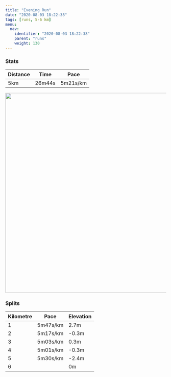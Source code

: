 ```yaml
---
title: "Evening Run"
date: "2020-08-03 18:22:38"
tags: [runs, 5-6 km]
menu:
  nav:
    identifier: "2020-08-03 18:22:38"
    parent: "runs"
    weight: 130
---
```


### Stats

| Distance | Time | Pace |
|----------|------|------|
|5km|26m44s|5m21s/km|

<img src='https://maps.googleapis.com/maps/api/staticmap?maptype=terrain&path=enc:ykjeIvcyLS?MGHcBJm@Rk@VYTKn@s@f@_AX[r@eAHODQAQKc@MSI_@MW@SPFDCD@X^t@`BTn@Pp@R^FGRe@Dg@Vm@P}AAc@Ee@MSu@y@u@[]?MFKHITO~@K\?VDL\h@hAtCLLNZF@HI`AuBBW?cAKs@U{@[e@UQm@YICK@SLKNc@nB?XFT\t@X`@FNDb@HT`@dADHHEBCTiAT_@NKHe@Be@As@K}@IWS]OSSOs@[M@[PKTOz@Mf@AP?RzBvFFHD?HI^}@^u@DiA?i@Is@Og@KUW]e@_@[OW@UPOVO|@K`@CVDNjB|EPZJBJGL[J[D]Xu@Di@@e@G}@Y_A[a@USm@YMAYNKJELM~@M^AXDPL^j@hA|@|BRBNWd@uAHgBFE@QCi@[q@q@q@WQ_@MQCIBQJGP]pB@ZbAzBf@pARb@HFHAXiA\m@PcAB]Ag@Ko@CGMUk@i@aAg@YBWLGNObAM`@@b@hAhCXz@Tf@JJHAHKh@eANc@J{ACy@Ga@M_@s@y@YQWKSAWHMJGT_@hB?Vz@rBb@x@`@`AFHD?HGTe@FYT]JSHcAAc@Cg@Mq@m@}@[QW[MGE?c@XQXa@dB?XBNZr@X`Av@zARXD@HG~@gBHYDaACq@CYUm@e@u@SOo@UKAODUPKRO|@M^AVnB`FNZHHFAP_@^o@FMLg@DaAI_BIYg@y@e@[QESMQAE?YTKVIp@IXGLIDI@CBGJ?Hb@v@Th@FR?j@[p@{@pAYj@eAbA]h@?~AIn@&key=AIzaSyBPVQ_iynBzLujdhfLzy8Z-5zczbktE55k&size=800x800&scale=2&markers=color:yellow|label:S|53.47021,-2.2638&markers=color:green|label:F|53.470110000000005,-2.263709999999999' width='625' />

### Splits

| Kilometre | Pace | Elevation |
|------|------|-----------|
|1|5m47s/km|2.7m|
|2|5m17s/km|-0.3m|
|3|5m03s/km|0.3m|
|4|5m01s/km|-0.3m|
|5|5m30s/km|-2.4m|
|6||0m|
